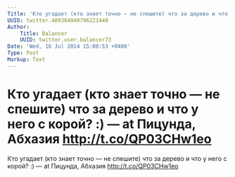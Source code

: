 ```yaml
---
Title: 'Кто угадает (кто знает точно — не спешите) что за дерево и что у него с корой? :) — at Пицунда, Абхазия http://t.co/QP03CHw1eo'
UUID: twitter.489364040796221440
Author:
    Title: Balancer
    UUID: twitter.user.balancer73
Date: 'Wed, 16 Jul 2014 15:00:53 +0400'
Type: Post
Markup: Text
---
```


# Кто угадает (кто знает точно — не спешите) что за дерево и что у него с корой? :) — at Пицунда, Абхазия http://t.co/QP03CHw1eo

Кто угадает (кто знает точно — не спешите) что за дерево и
что у него с корой? :) — at Пицунда, Абхазия
http://t.co/QP03CHw1eo
